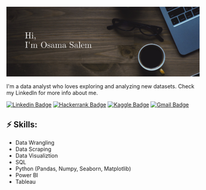 ![Header image](https://raw.githubusercontent.com/OsamaSalem94/OsamaSalem94/main/assets/GitHub_profile_header.jpg)
<!-- You can create your own header images using Canva, it has a lot of templates. If you do, use the following link https://www.canva.com/join/celeriac-tread-jellyfish -->
I'm a data analyst who loves exploring and analyzing new datasets. Check my LinkedIn for more info about me.




[![Linkedin Badge](https://img.shields.io/badge/-Osama_Salem_Elsawalhi-blue?style=flat-square&logo=Linkedin&logoColor=white&link=https://www.linkedin.com/in/osama-salem-elsawalhi/)](https://www.linkedin.com/in/osama-salem-elsawalhi/)
[![Hackerrank Badge](https://img.shields.io/badge/-Osama_Salem-2DC161?style=flat-square&logo=Hackerrank&logoColor=white&link=https://www.hackerrank.com/Osama_Salem)](https://www.hackerrank.com/Osama_Salem)
[![Kaggle Badge](https://img.shields.io/badge/-Osama_Elsawalhi-20BEFF?style=flat-square&logo=Kaggle&logoColor=white&link=https://www.kaggle.com/osamaelsawalhi)](https://www.kaggle.com/osamaelsawalhi)
[![Gmail Badge](https://img.shields.io/badge/-eng.osama.94@gmail.com-d14836?style=flat-square&logo=Gmail&logoColor=white&link=mailto:eng.osama.94@gmail.com)](mailto:eng.osama.94@gmail.com)
## ⚡ Skills:
- Data Wrangling
- Data Scraping
- Data Visualiztion
- SQL
- Python (Pandas, Numpy, Seaborn, Matplotlib)
- Power BI
- Tableau
